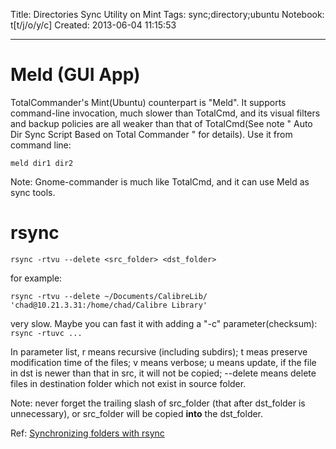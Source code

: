 Title: Directories Sync Utility on Mint
Tags: sync;directory;ubuntu
Notebook: t[t/j/o/y/c]
Created: 2013-06-04 11:15:53

------

# Meld (GUI App)

TotalCommander's Mint(Ubuntu) counterpart is "Meld". It supports command-line invocation, much slower than TotalCmd, and its visual filters and backup policies are all weaker than that of TotalCmd(See note " Auto Dir Sync Script Based on Total Commander " for details). Use it from command line: 

    meld dir1 dir2

Note: Gnome-commander is much like TotalCmd, and it can use Meld as sync tools.

# rsync

    rsync -rtvu --delete <src_folder> <dst_folder>

for example:

    rsync -rtvu --delete ~/Documents/CalibreLib/ 'chad@10.21.3.31:/home/chad/Calibre Library'

very slow. Maybe you can fast it with adding a "-c" parameter(checksum): `rsync -rtuvc ...`

In parameter list, r means recursive (including subdirs); t meas preserve modification time of the files; v means verbose; u means update, if the file in dst is newer than that in src, it will not be copied; --delete means delete files in destination folder which not exist in source folder.

Note: never forget the trailing slash of src_folder (that after dst_folder is unnecessary), or src_folder will be copied **into** the dst_folder.

Ref: [Synchronizing folders with rsync](http://www.jveweb.net/en/archives/2010/11/synchronizing-folders-with-rsync.html)
